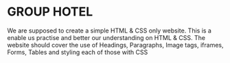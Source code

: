 # GROUP HOTEL

We are supposed to create a simple HTML & CSS only website. This is a enable us practise and better our understanding on HTML & CSS.
The website should cover the use of Headings, Paragraphs, Image tags, iframes, Forms, Tables and styling each of those with CSS
